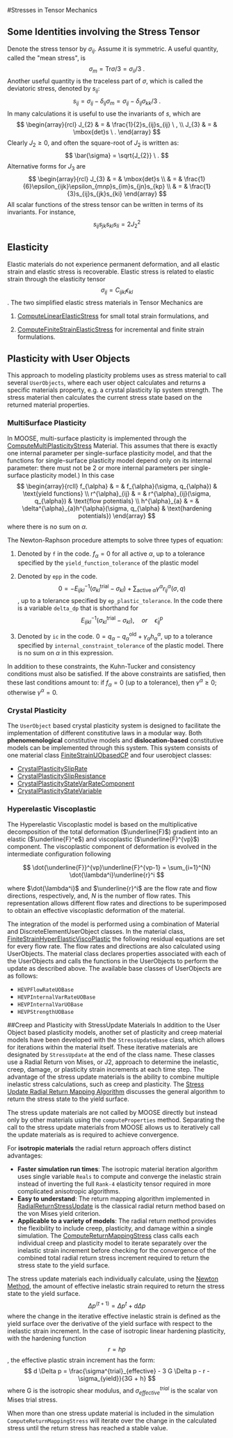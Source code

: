 #Stresses in Tensor Mechanics

## Some Identities involving the Stress Tensor
Denote the stress tensor by $\sigma_{ij}$.  Assume it is symmetric.  A useful quantity, called the "mean stress", is
$$
\sigma_{m} = \mbox{Tr}\sigma/3 = \sigma_{ii}/3 \ .
$$
Another useful quantity is the traceless part of $\sigma$, which is called the deviatoric stress, denoted by $s_{ij}$:
$$
s_{ij} = \sigma_{ij} - \delta_{ij}\sigma_{m} = \sigma_{ij} - \delta_{ij}\sigma_{kk}/3 \ .
$$
In many calculations it is useful to use the invariants of $s$, which are
$$
\begin{array}{rcl}
J_{2} & = & \frac{1}{2}s_{ij}s_{ij} \ , \\
J_{3} & = & \mbox{det}s \ .
\end{array}
$$
Clearly $J_{2} \geq 0$, and
often the square-root of $J_{2}$ is written as:
$$
\bar{\sigma} = \sqrt{J_{2}} \ .
$$
Alternative forms for $J_{3}$ are
$$
\begin{array}{rcl}
J_{3} & = & \mbox{det}s \\
& = & \frac{1}{6}\epsilon_{ijk}\epsilon_{mnp}s_{im}s_{jn}s_{kp} \\
& = & \frac{1}{3}s_{ij}s_{jk}s_{ki}
\end{array}
$$
All scalar functions of the stress tensor can be written in terms of its invariants.  For instance,
$$
s_{ij}s_{jk}s_{kl}s_{li} = 2J_{2}^{2}
$$

## Elasticity
Elastic materials do not experience permanent deformation, and all elastic strain and elastic stress is recoverable.  Elastic stress is related to elastic strain through the elasticity tensor
$$
\sigma_{ij} = C_{ijkl} \epsilon_{kl}
$$.
The two simplified elastic stress materials in Tensor Mechanics are

1. [ComputeLinearElasticStress](/ComputeLinearElasticStress.md) for small total strain formulations, and

2. [ComputeFiniteStrainElasticStress](/ComputeFiniteStrainElasticStress.md) for incremental and finite strain formulations.

## Plasticity with User Objects
This approach to modeling plasticity problems uses as stress material to call several `UserObjects`, where each user object calculates and returns a specific materials property, e.g. a crystal plasticity lip system strength.  The stress material then calculates the current stress state based on the returned material properties.

### MultiSurface Plasticity
In MOOSE, multi-surface plasticity is implemented through the [ComputeMultiPlasticityStress](/ComputeMultiPlasticityStress.md) Material. This assumes that there is exactly one internal parameter per single-surface plasticity model, and that the functions for single-surface plasticity model depend only on its internal parameter: there must not be 2 or more internal parameters per single-surface plasticity model.)  In this case
$$
\begin{array}{rcll}
f_{\alpha} & = & f_{\alpha}(\sigma, q_{\alpha}) & \text{yield functions} \\
r^{\alpha}_{ij} & = & r^{\alpha}_{ij}(\sigma, q_{\alpha}) & \text{flow potentials} \\
h^{\alpha}_{a} & = & \delta^{\alpha}_{a}h^{\alpha}(\sigma, q_{\alpha} & \text{hardening potentials})
\end{array}
$$
where there is no sum on $\alpha$.

The Newton-Raphson procedure attempts to solve three types of equation:

1. Denoted by `f` in the code.  $f_{\alpha} = 0$ for all active $\alpha$, up to a tolerance specified by the `yield_function_tolerance` of the plastic model

2. Denoted by `epp` in the code.  $$0 = -E^{-1}_{ijkl}(\sigma_{kl}^{\mathrm{trial}} - \sigma_{kl}) + \sum_{\mathrm{active}\ \alpha}\gamma^{\alpha}r^{\alpha}_{ij}(\sigma, q)$$, up to a tolerance specified by `ep_plastic_tolerance`.  In the code there is a variable `delta_dp` that is shorthand for  $$E^{-1}_{ijkl}(\sigma_{kl}^{\mathrm{trial}} - \sigma_{kl}), \quad or \quad \dot{\epsilon}^{\mathrm{p}}_{ij}$$

3. Denoted by `ic` in the code.  $0 = q_{\alpha} - q_{\alpha}^{\mathrm{old}} + \gamma_{\alpha}h^{\alpha}_{\alpha}$, up to a tolerance specified by `internal_constraint_tolerance` of the plastic model.  There is no sum on $\alpha$ in this expression.

In addition to these constraints, the Kuhn-Tucker and consistency conditions must also be satisfied.  If the above constraints are satisfied, then these last conditions amount to: if $f_{\alpha}=0$ (up to a tolerance), then $\gamma^{\alpha}\geq 0$; otherwise $\gamma^{\alpha}=0$.

### Crystal Plasticity
The `UserObject` based crystal plasticity system is designed to facilitate the implementation of different constitutive laws in a modular way. Both **phenomenological** constitutive models and **dislocation-based** constitutive models can be implemented through this system. This system consists of one material class [FiniteStrainUObasedCP](/FiniteStrainUObasedCP.md) and four userobject classes:

* [CrystalPlasticitySlipRate](/CrystalPlasticitySlipRateGSS.md)
* [CrystalPlasticitySlipResistance](/CrystalPlasticitySlipResistanceGSS.md)
* [CrystalPlasticityStateVarRateComponent](/CrystalPlasticityStateVarRateComponentGSS.md)
* [CrystalPlasticityStateVariable](/CrystalPlasticityStateVariable.md)

### Hyperelastic Viscoplastic
The Hyperelastic Viscoplastic model is based on the multiplicative decomposition of the total deformation ($\underline{F}$) gradient into an elastic ($\underline{F}^e$) and viscoplastic ($\underline{F}^{vp}$) component. The viscoplastic component of deformation is evolved in the intermediate configuration following

$$
\dot{\underline{F}}^{vp}\underline{F}^{vp-1} = \sum_{i=1}^{N} \dot{\lambda^i}\underline{r}^i
$$

where $\dot{\lambda^i}$ and $\underline{r}^i$ are the flow rate and flow directions, respectively, and, $N$ is the number of flow rates. This representation allows different flow rates and directions to be superimposed to obtain an effective viscoplastic deformation of the material.


The integration of the model is performed using a combination of Material and DiscreteElementUserObject classes.  In the material class, [FiniteStrainHyperElasticViscoPlastic](/FiniteStrainHyperElasticViscoPlastic.md) the following residual equations are set for every flow rate. The flow rates and directions are also calculated using UserObjects. The material class declares properties associated with each of the UserObjects and calls the functions in the UserObjects to perform the update as described above. The available base classes of UserObjects are as follows:

* `HEVPFlowRateUOBase`
* `HEVPInternalVarRateUOBase`
* `HEVPInternalVarUOBase`
* `HEVPStrengthUOBase`


##Creep and Plasticity with StressUpdate Materials
In addition to the User Object based plasticity models, another set of plasticity and creep material models have been developed with the `StressUpdateBase` class, which allows for iterations within the material itself.  These iterative materials are designated by `StressUpdate` at the end of the class name. These classes use a Radial Return von Mises, or J2, approach to determine the inelastic, creep, damage, or plasticity strain increments at each time step.  The advantage of the stress update materials is the ability to combine multiple inelastic stress calculations, such as creep and plasticity. The [Stress Update Radial Return Mapping Algorithm](/RadialReturnStressUpdate.md) discusses the general algorithm to return the stress state to the yield surface.

The stress update materials are not called by MOOSE directly but instead only by other materials using the `computeProperties` method. Separating the call to the stress update materials from MOOSE allows us to iteratively call the update materials as is required to achieve convergence.

For **isotropic materials** the radial return approach offers distinct advantages:

  - **Faster simulation run times**: The isotropic material iteration algorithm uses single variable `Reals` to compute and converge the inelastic strain instead of inverting the full `Rank-4` elasticity tensor required in more complicated anisotropic algorithms.
  - **Easy to understand**: The return mapping algorithm implemented in [RadialReturnStressUpdate](Materials/RadialReturnStressUpdate.md) is the classical radial return method based on the von Mises yield criterion.
  - **Applicable to a variety of models**: The radial return method provides the flexibility to include creep, plasticity, and damage within a single simulation.  The [ComputeReturnMappingStress](/ComputeReturnMappingStress.md) class calls each individual creep and plasticity model to iterate separately over the inelastic strain increment before checking for the convergence of the combined total radial return stress increment required to return the stress state to the yield surface.


The stress update materials each individually calculate, using the [Newton Method](http://mathworld.wolfram.com/NewtonsMethod.html), the amount of effective inelastic strain required to return the stress state to the yield surface.
$$
\Delta p^{(t+1)} = \Delta p^t + d \Delta p
$$
where the change in the iterative effective inelastic strain is defined as the yield surface over the derivative of the yield surface with respect to the inelastic strain increment. In the case of isotropic linear hardening plasticity, with the hardening function $$ r = hp$$, the effective plastic strain increment has the form:
$$
 d \Delta p = \frac{\sigma^{trial}_{effective} - 3 G \Delta p - r - \sigma_{yield}}{3G + h}
$$
where G is the isotropic shear modulus, and $\sigma^{trial}_{effective}$ is the scalar von Mises trial stress.

When more than one stress update material is included in the simulation `ComputeReturnMappingStress` will iterate over the change in the calculated stress until the return stress has reached a stable value.
